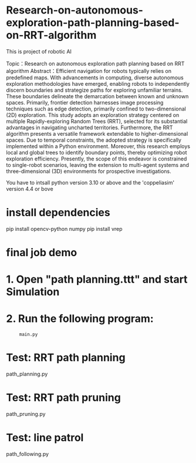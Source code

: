 # Research-on-autonomous-exploration-path-planning-based-on-RRT-algorithm
This is project of robotic AI

Topic：Research on autonomous exploration path planning based on RRT algorithm
Abstract：Efficient navigation for robots typically relies on predefined maps. With advancements in computing, diverse autonomous exploration methodologies have emerged, enabling robots to independently discern boundaries and strategize paths for exploring unfamiliar terrains. These boundaries delineate the demarcation between known and unknown spaces. Primarily, frontier detection harnesses image processing techniques such as edge detection, primarily confined to two-dimensional (2D) exploration. This study adopts an exploration strategy centered on multiple Rapidly-exploring Random Trees (RRT), selected for its substantial advantages in navigating uncharted territories. Furthermore, the RRT algorithm presents a versatile framework extendable to higher-dimensional spaces. Due to temporal constraints, the adopted strategy is specifically implemented within a Python environment. Moreover, this research employs local and global trees to identify boundary points, thereby optimizing robot exploration efficiency. Presently, the scope of this endeavor is constrained to single-robot scenarios, leaving the extension to multi-agent systems and three-dimensional (3D) environments for prospective investigations.

You have to intsall python version 3.10 or above
and the 'coppeliasim' version 4.4 or bove  

# install dependencies 
pip install opencv-python numpy
pip install vrep

# final job demo 
# 1. Open "path  planning.ttt" and start Simulation
# 2. Run the following program: 
         main.py 

# Test: RRT path planning
 path_planning.py 
# Test: RRT path pruning
path_pruning.py 
# Test: line patrol 
path_following.py